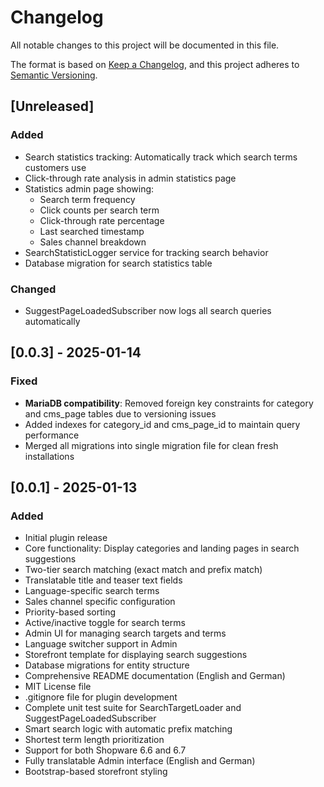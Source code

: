 # Changelog

All notable changes to this project will be documented in this file.

The format is based on [Keep a Changelog](https://keepachangelog.com/en/1.0.0/),
and this project adheres to [Semantic Versioning](https://semver.org/spec/v2.0.0.html).

## [Unreleased]

### Added
- Search statistics tracking: Automatically track which search terms customers use
- Click-through rate analysis in admin statistics page
- Statistics admin page showing:
  - Search term frequency
  - Click counts per search term
  - Click-through rate percentage
  - Last searched timestamp
  - Sales channel breakdown
- SearchStatisticLogger service for tracking search behavior
- Database migration for search statistics table

### Changed
- SuggestPageLoadedSubscriber now logs all search queries automatically

## [0.0.3] - 2025-01-14

### Fixed
- **MariaDB compatibility**: Removed foreign key constraints for category and cms_page tables due to versioning issues
- Added indexes for category_id and cms_page_id to maintain query performance
- Merged all migrations into single migration file for clean fresh installations

## [0.0.1] - 2025-01-13

### Added
- Initial plugin release
- Core functionality: Display categories and landing pages in search suggestions
- Two-tier search matching (exact match and prefix match)
- Translatable title and teaser text fields
- Language-specific search terms
- Sales channel specific configuration
- Priority-based sorting
- Active/inactive toggle for search terms
- Admin UI for managing search targets and terms
- Language switcher support in Admin
- Storefront template for displaying search suggestions
- Database migrations for entity structure
- Comprehensive README documentation (English and German)
- MIT License file
- .gitignore file for plugin development
- Complete unit test suite for SearchTargetLoader and SuggestPageLoadedSubscriber
- Smart search logic with automatic prefix matching
- Shortest term length prioritization
- Support for both Shopware 6.6 and 6.7
- Fully translatable Admin interface (English and German)
- Bootstrap-based storefront styling
